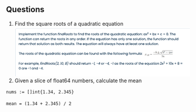 ## Questions

1) Find the square roots of a quadratic equation
![Screenshot 2023-09-12 at 5.20.12 PM.png](docs%2Fimages%2FScreenshot%202023-09-12%20at%205.20.12%20PM.png)
2) Given a slice of float64 numbers, calculate the mean
```text
nums := []int{1.34, 2.345}

mean = (1.34 + 2.345) / 2
```